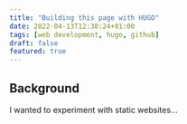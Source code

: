 ```yaml
---
title: "Building this page with HUGO"
date: 2022-04-13T12:38:24+01:00
tags: [web development, hugo, github]
draft: false
featured: true
---
```


Background
----------

I wanted to experiment with static websites...

